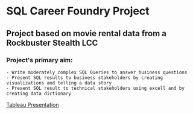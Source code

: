 # SQL Career Foundry Project
## Project based on movie rental data from a Rockbuster Stealth LCC
### Project's primary aim:
    - Write moderately complex SQL Queries to answer business questions
    - Present SQL results to business stakeholders by creating visualizations and telling a data story
    - Present SQL result to technical stakeholders using excell and by creating data dictionary
 
<a href = https://public.tableau.com/app/profile/ray.rusli.junior/viz/RockbusterSQLpresentation/Story1> Tableau Presentation
    

    

